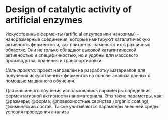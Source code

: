 # Design of catalytic activity of artificial enzymes
Искусственные ферменты (artificial enzymes или нанозимы) - наноразмерные соединения, которые имитируют каталитическую активность ферментов и,
как считается, заменяют их в различных областях. Они не только обладают высокой каталитической активностью и специфичностью, но и удобны для 
массового производства, хранения и транспортировки.

*Цель проекта*: проект направлен на разработку материалов для получения искусственных ферментов на основе анализа данных с помощью машинного обучения.

Для машинного обучения использовались параметры определния ферментативной активности наноматериала. Это такие параметры, как:
  @размеры;
  @форма;
  @поверхностные свойства (organic coating);
  @химический состав. 
Также учитываются парамтеры внешней среды: условия проведения анализа
